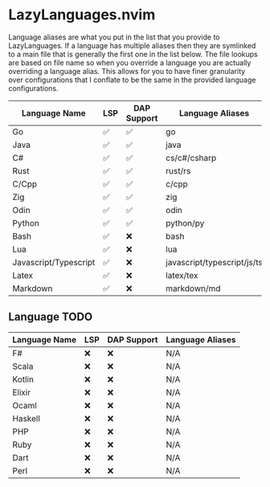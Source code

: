 # LazyLanguages.nvim

Language aliases are what you put in the list that you provide to
LazyLanguages. If a language has multiple aliases then they are symlinked to a
main file that is generally the first one in the list below. The file lookups
are based on file name so when you override a language you are actually
overriding a language alias. This allows for you to have finer granularity over
configurations that I conflate to be the same in the provided language
configurations.

| Language Name | LSP | DAP Support | Language Aliases|
| ------------- | -------------- | -------------- | --------------|
| Go | ✅ | ✅ | go |
| Java | ✅ | ✅ | java |
| C# | ✅ | ✅ | cs/c#/csharp |
| Rust | ✅ | ✅ | rust/rs |
| C/Cpp | ✅ | ✅ | c/cpp |
| Zig | ✅ | ✅ | zig |
| Odin | ✅ | ✅ | odin |
| Python | ✅ | ✅ | python/py |
| Bash | ✅ | ❌ | bash |
| Lua | ✅ | ❌ | lua |
| Javascript/Typescript | ✅ | ❌ | javascript/typescript/js/ts |
| Latex | ✅ | ❌ | latex/tex |
| Markdown | ✅ | ❌ | markdown/md |

## Language TODO
| Language Name | LSP | DAP Support | Language Aliases |
| ------------- | --- | ----------- | ---------------- |
| F# | ❌ | ❌ | N/A |
| Scala | ❌ | ❌ | N/A |
| Kotlin | ❌ | ❌ | N/A |
| Elixir | ❌ | ❌ | N/A |
| Ocaml | ❌ | ❌ | N/A |
| Haskell | ❌ | ❌ | N/A |
| PHP | ❌ | ❌ | N/A |
| Ruby | ❌ | ❌ | N/A |
| Dart | ❌ | ❌ | N/A |
| Perl | ❌ | ❌ | N/A |

